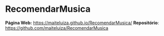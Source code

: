 # RecomendarMusica
**Página Web:** https://maiteluiza.github.io/RecomendarMusica/
**Repositório**: https://github.com/maiteluiza/RecomendarMusica
